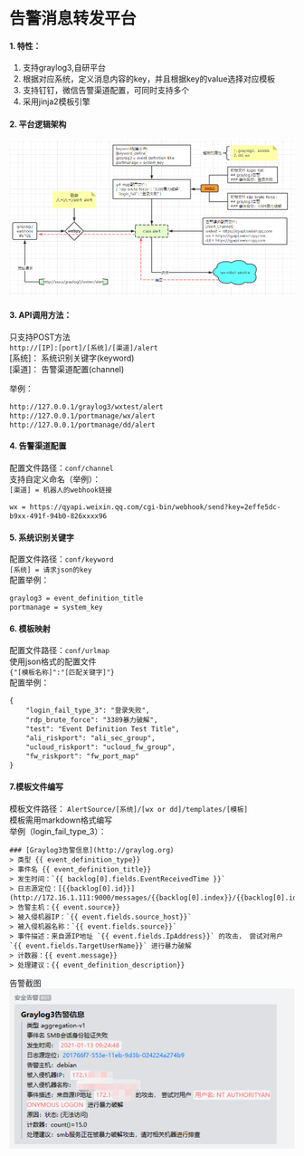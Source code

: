 # 告警消息转发平台
#### 1. 特性：
1. 支持graylog3,自研平台
2. 根据对应系统，定义消息内容的key，并且根据key的value选择对应模板
3. 支持钉钉，微信告警渠道配置，可同时支持多个
4. 采用jinja2模板引擎 

#### 2. 平台逻辑架构
![](img/logic.png)  

#### 3. API调用方法：
只支持POST方法  
`http://[IP]:[port]/[系统]/[渠道]/alert`  
[系统]： 系统识别关键字(keyword)  
[渠道]： 告警渠道配置(channel)  

举例：  
```
http://127.0.0.1/graylog3/wxtest/alert  
http://127.0.0.1/portmanage/wx/alert  
http://127.0.0.1/portmanage/dd/alert  
```
  
#### 4. 告警渠道配置  
配置文件路径：`conf/channel`    
支持自定义命名（举例）：  
`[渠道] = 机器人的webhook链接`    
```
wx = https://qyapi.weixin.qq.com/cgi-bin/webhook/send?key=2effe5dc-b9xx-491f-94b0-826xxxx96
```

#### 5. 系统识别关键字  
配置文件路径：`conf/keyword`    
`[系统] = 请求json的key`    
配置举例：  
```
graylog3 = event_definition_title
portmanage = system_key
```

#### 6. 模板映射  
配置文件路径：`conf/urlmap`    
使用json格式的配置文件  
`{"[模板名称]":"[匹配关键字]"}`   
配置举例：  
```
{
    "login_fail_type_3": "登录失败",
    "rdp_brute_force": "3389暴力破解",
    "test": "Event Definition Test Title",
    "ali_riskport": "ali_sec_group",
    "ucloud_riskport": "ucloud_fw_group",
    "fw_riskport": "fw_port_map"
}
```

#### 7.模板文件编写
模板文件路径： `AlertSource/[系统]/[wx or dd]/templates/[模板]`  
模板需用markdown格式编写  
举例（login_fail_type_3）：
```
### [Graylog3告警信息](http://graylog.org)
> 类型 {{ event_definition_type}}
> 事件名 {{ event_definition_title}}
> 发生时间：`{{ backlog[0].fields.EventReceivedTime }}`
> 日志源定位：[{{backlog[0].id}}](http://172.16.1.111:9000/messages/{{backlog[0].index}}/{{backlog[0].id}})
> 告警主机：{{ event.source}}
> 被入侵机器IP：`{{ event.fields.source_host}}`
> 被入侵机器名称：`{{ event.fields.source}}`
> 事件描述：来自源IP地址 `{{ event.fields.IpAddress}}` 的攻击， 尝试对用户  `{{ event.fields.TargetUserName}}` 进行暴力破解
> 计数器：{{ event.message}}
> 处理建议：{{ event_definition_description}}
```
告警截图
![](img/告警截图.png) 


